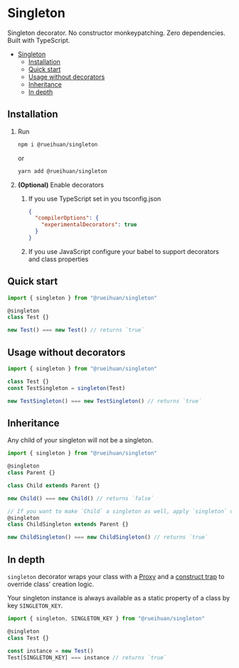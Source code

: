 # Singleton

Singleton decorator. No constructor monkeypatching. Zero dependencies. Built with TypeScript.

<!-- START doctoc generated TOC please keep comment here to allow auto update -->
<!-- DON'T EDIT THIS SECTION, INSTEAD RE-RUN doctoc TO UPDATE -->

- [Singleton](#singleton)
  - [Installation](#installation)
  - [Quick start](#quick-start)
  - [Usage without decorators](#usage-without-decorators)
  - [Inheritance](#inheritance)
  - [In depth](#in-depth)

<!-- END doctoc generated TOC please keep comment here to allow auto update -->

## Installation

1.  Run

    ```sh
    npm i @rueihuan/singleton
    ```

    or

    ```sh
    yarn add @rueihuan/singleton
    ```

1.  **(Optional)** Enable decorators

    1. If you use TypeScript set in you tsconfig.json

       ```json
       {
         "compilerOptions": {
           "experimentalDecorators": true
         }
       }
       ```

    1. If you use JavaScript configure your babel to support decorators and class properties

## Quick start

```ts
import { singleton } from "@rueihuan/singleton" 

@singleton
class Test {}

new Test() === new Test() // returns `true`
```

## Usage without decorators

```ts
import { singleton } from "@rueihuan/singleton"

class Test {}
const TestSingleton = singleton(Test)

new TestSingleton() === new TestSingleton() // returns `true`
```

## Inheritance

Any child of your singleton will not be a singleton.

```ts
import { singleton } from "@rueihuan/singleton"

@singleton
class Parent {}

class Child extends Parent {}

new Child() === new Child() // returns `false`

// If you want to make `Child` a singleton as well, apply `singleton` decorator directly to it
@singleton
class ChildSingleton extends Parent {}

new ChildSingleton() === new ChildSingleton() // returns `true`
```

## In depth

`singleton` decorator wraps your class with a [Proxy](https://developer.mozilla.org/en-US/docs/Web/JavaScript/Reference/Global_Objects/Proxy) and a [construct trap](https://developer.mozilla.org/en-US/docs/Web/JavaScript/Reference/Global_Objects/Proxy/handler/construct) to override class' creation logic.

Your singleton instance is always available as a static property of a class by key `SINGLETON_KEY`.

```ts
import { singleton, SINGLETON_KEY } from "@rueihuan/singleton"

@singleton
class Test {}

const instance = new Test()
Test[SINGLETON_KEY] === instance // returns `true`
```
